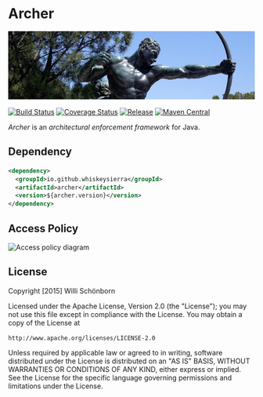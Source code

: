 # Archer

[![Archer](docs/archer.jpg)](https://pixabay.com/en/archer-bronze-sta-statue-arrow-772979/) 

[![Build Status](https://img.shields.io/travis/whiskeysierra/archer.svg)](https://travis-ci.org/whiskeysierra/archer)
[![Coverage Status](https://img.shields.io/coveralls/whiskeysierra/archer.svg)](https://coveralls.io/r/whiskeysierra/archer)
[![Release](https://img.shields.io/github/release/whiskeysierra/archer.svg)](https://github.com/zalando/whiskeysierra/archer)
[![Maven Central](https://img.shields.io/maven-central/v/io.github.whiskeysierra/archer.svg)](https://maven-badges.herokuapp.com/maven-central/io.github.whiskeysierra/archer)

*Archer* is an *architectural enforcement framework* for Java. 

## Dependency

```xml
<dependency>
  <groupId>io.github.whiskeysierra</groupId>
  <artifactId>archer</artifactId>
  <version>${archer.version}</version>
</dependency>
```

## Access Policy

![Access policy diagram](https://docs.google.com/drawings/d/1bGUg6tv4zDea3-akWn33ky5NoAOf4988peUxEZGYKd8/pub?w=888&h=772)

## License

Copyright [2015] Willi Schönborn

Licensed under the Apache License, Version 2.0 (the "License");
you may not use this file except in compliance with the License.
You may obtain a copy of the License at

    http://www.apache.org/licenses/LICENSE-2.0

Unless required by applicable law or agreed to in writing, software
distributed under the License is distributed on an "AS IS" BASIS,
WITHOUT WARRANTIES OR CONDITIONS OF ANY KIND, either express or implied.
See the License for the specific language governing permissions and
limitations under the License.
